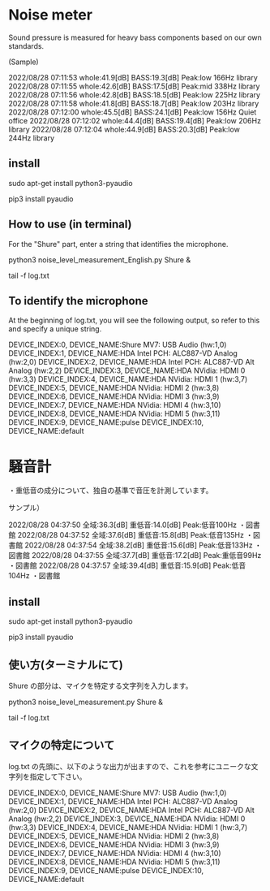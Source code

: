 # Noise meter

Sound pressure is measured for heavy bass components based on our own standards.

(Sample)

2022/08/28 07:11:53  whole:41.9[dB]  BASS:19.3[dB] Peak:low 166Hz   library
2022/08/28 07:11:55  whole:42.6[dB]  BASS:17.5[dB] Peak:mid 338Hz   library
2022/08/28 07:11:56  whole:42.8[dB]  BASS:18.5[dB] Peak:low 225Hz   library
2022/08/28 07:11:58  whole:41.8[dB]  BASS:18.7[dB] Peak:low 203Hz   library
2022/08/28 07:12:00  whole:45.5[dB]  BASS:24.1[dB] Peak:low 156Hz   Quiet office
2022/08/28 07:12:02  whole:44.4[dB]  BASS:19.4[dB] Peak:low 206Hz   library
2022/08/28 07:12:04  whole:44.9[dB]  BASS:20.3[dB] Peak:low 244Hz   library


## install

sudo apt-get install python3-pyaudio

pip3 install pyaudio

## How to use (in terminal)

For the "Shure" part, enter a string that identifies the microphone.

python3 noise_level_measurement_English.py Shure &

tail -f log.txt

## To identify the microphone

At the beginning of log.txt, you will see the following output, so refer to this and specify a unique string.

DEVICE_INDEX:0, DEVICE_NAME:Shure MV7: USB Audio (hw:1,0)
DEVICE_INDEX:1, DEVICE_NAME:HDA Intel PCH: ALC887-VD Analog (hw:2,0)
DEVICE_INDEX:2, DEVICE_NAME:HDA Intel PCH: ALC887-VD Alt Analog (hw:2,2)
DEVICE_INDEX:3, DEVICE_NAME:HDA NVidia: HDMI 0 (hw:3,3)
DEVICE_INDEX:4, DEVICE_NAME:HDA NVidia: HDMI 1 (hw:3,7)
DEVICE_INDEX:5, DEVICE_NAME:HDA NVidia: HDMI 2 (hw:3,8)
DEVICE_INDEX:6, DEVICE_NAME:HDA NVidia: HDMI 3 (hw:3,9)
DEVICE_INDEX:7, DEVICE_NAME:HDA NVidia: HDMI 4 (hw:3,10)
DEVICE_INDEX:8, DEVICE_NAME:HDA NVidia: HDMI 5 (hw:3,11)
DEVICE_INDEX:9, DEVICE_NAME:pulse
DEVICE_INDEX:10, DEVICE_NAME:default




# 騒音計

・重低音の成分について、独自の基準で音圧を計測しています。

サンプル）

2022/08/28 04:37:50  全域:36.3[dB]     重低音:14.0[dB]     Peak:低音100Hz ・図書館
2022/08/28 04:37:52  全域:37.6[dB]     重低音:15.8[dB]     Peak:低音135Hz ・図書館
2022/08/28 04:37:54  全域:38.2[dB]     重低音:15.6[dB]     Peak:低音133Hz ・図書館
2022/08/28 04:37:55  全域:37.7[dB]     重低音:17.2[dB]     Peak:重低音99Hz ・図書館
2022/08/28 04:37:57  全域:39.4[dB]     重低音:15.9[dB]     Peak:低音104Hz ・図書館


## install

sudo apt-get install python3-pyaudio

pip3 install pyaudio

## 使い方(ターミナルにて)

Shure の部分は、マイクを特定する文字列を入力します。

python3 noise_level_measurement.py Shure &

tail -f log.txt

## マイクの特定について

log.txt の先頭に、以下のような出力が出ますので、これを参考にユニークな文字列を指定して下さい。

DEVICE_INDEX:0, DEVICE_NAME:Shure MV7: USB Audio (hw:1,0)
DEVICE_INDEX:1, DEVICE_NAME:HDA Intel PCH: ALC887-VD Analog (hw:2,0)
DEVICE_INDEX:2, DEVICE_NAME:HDA Intel PCH: ALC887-VD Alt Analog (hw:2,2)
DEVICE_INDEX:3, DEVICE_NAME:HDA NVidia: HDMI 0 (hw:3,3)
DEVICE_INDEX:4, DEVICE_NAME:HDA NVidia: HDMI 1 (hw:3,7)
DEVICE_INDEX:5, DEVICE_NAME:HDA NVidia: HDMI 2 (hw:3,8)
DEVICE_INDEX:6, DEVICE_NAME:HDA NVidia: HDMI 3 (hw:3,9)
DEVICE_INDEX:7, DEVICE_NAME:HDA NVidia: HDMI 4 (hw:3,10)
DEVICE_INDEX:8, DEVICE_NAME:HDA NVidia: HDMI 5 (hw:3,11)
DEVICE_INDEX:9, DEVICE_NAME:pulse
DEVICE_INDEX:10, DEVICE_NAME:default
